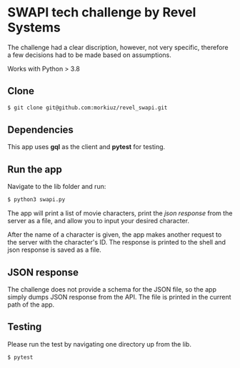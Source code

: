 # SWAPI tech challenge by Revel Systems
The challenge had a clear discription, however, not very specific, therefore a few decisions had to be made based on assumptions. 

Works with Python > 3.8

## Clone 
```bash
$ git clone git@github.com:morkiuz/revel_swapi.git
```
## Dependencies
This app uses **gql** as the client and **pytest** for testing.

## Run the app
Navigate to the lib folder and run:
```bash
$ python3 swapi.py
```
The app will print a list of movie characters, print the *json response* from the server as a file, and allow
you to input your desired character.

After the name of a character is given, the app makes another request to the server with the character's ID. 
The response is printed to the shell and json response is saved as a file. 

## JSON response
The challenge does not provide a schema for the JSON file, so the app simply dumps JSON response from the API.
The file is printed in the current path of the app. 

## Testing
Please run the test by navigating one directory up from the lib.
```bash
$ pytest
```
